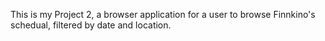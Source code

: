 This is my Project 2, a browser application for a user to browse Finnkino's schedual, filtered by date and location. 
